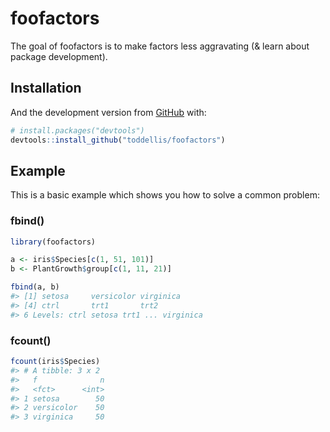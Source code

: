 <!-- README.md is generated from README.Rmd. Please edit that file -->

foofactors
==========

<!-- badges: start -->
<!-- badges: end -->

The goal of foofactors is to make factors less aggravating (& learn
about package development).

Installation
------------

And the development version from [GitHub](https://github.com/) with:

``` r
# install.packages("devtools")
devtools::install_github("toddellis/foofactors")
```

Example
-------

This is a basic example which shows you how to solve a common problem:

### fbind()

``` r
library(foofactors)

a <- iris$Species[c(1, 51, 101)]
b <- PlantGrowth$group[c(1, 11, 21)]

fbind(a, b)
#> [1] setosa     versicolor virginica 
#> [4] ctrl       trt1       trt2      
#> 6 Levels: ctrl setosa trt1 ... virginica
```

### fcount()

``` r
fcount(iris$Species)
#> # A tibble: 3 x 2
#>   f              n
#>   <fct>      <int>
#> 1 setosa        50
#> 2 versicolor    50
#> 3 virginica     50
```
